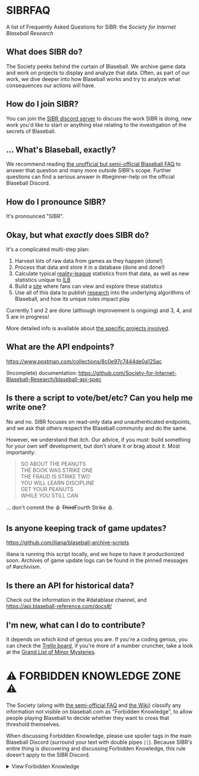 # SIBRFAQ
A list of Frequently Asked Questions for SIBR: the *Society for Internet Blaseball Research*

## What does SIBR do?

The Society peeks behind the curtain of Blaseball. We archive game data and work on projects to display and analyze that data. Often, as part of our work, we dive deeper into how Blaseball works and try to analyze what consequences our actions will have.

## How do I join SIBR?

You can join the [SIBR discord server](https://discord.gg/FfnScUn) to discuss the work SIBR is doing, new work you'd like to start or anything else relating to the investigation of the secrets of Blaseball. 

## ... What's Blaseball, exactly?

We recommend reading [the unofficial but semi-official Blaseball FAQ](https://docs.google.com/document/d/1hmTbrINnfRoM62KoJNKk6lLxbAMRr3auTNQneNbOCoQ/edit) to answer that question and many more outside SIBR's scope. Further questions can find a serious answer in #beginner-help on the official Blaseball Discord.

## How do I pronounce SIBR?

It's pronounced "SIBR".

## Okay, but what *exactly* does SIBR do?

It's a complicated multi-step plan:
1) Harvest lots of raw data from games as they happen (done!)
2) Process that data and store it in a database (done and done!)
3) Calculate typical [reality-league](https://www.mlb.com/) statistics from that data, as well as new statistics unique to [ILB](https://blaseball.com/)
4) Build a [site](https://blaseball-reference.com/) where fans can view and explore these statistics
5) Use all of this data to publish [research](https://research.blaseball-reference.com/) into the underlying algorithms of Blaseball, and how its unique rules impact play

Currently 1 and 2 are done (although improvement is ongoing) and 3, 4, and 5 are in progress!

More detailed info is available about [the specific projects involved](./projects.md).

## What are the API endpoints?

https://www.postman.com/collections/8c0e97c7444de0a125ac

(Incomplete) documentation: https://github.com/Society-for-Internet-Blaseball-Research/blaseball-api-spec

## Is there a script to vote/bet/etc? Can you help me write one?

No and no. SIBR focuses on read-only data and unauthenticated endpoints, and we ask that others respect the Blaseball community and do the same.

However, we understand that itch. Our advice, if you must: build something for your own self development, but don't share it or brag about it. Most importantly:

> SO ABOUT THE PEANUTS<br>
> THE BOOK WAS STRIKE ONE<br>
> THE FRAUD IS STRIKE TWO<br>
> YOU WILL LEARN DISCIPLINE<br>
> GET YOUR PEANUTS<br>
> WHILE YOU STILL CAN

... don't commit the 🩸 ~~Third~~Fourth Strike 🩸.

## Is anyone keeping track of game updates?

https://github.com/iliana/blaseball-archive-scripts

iliana is running this script locally, and we hope to have it productionized soon. Archives of game update logs can be found in the pinned messages of #archivism.

## Is there an API for historical data?

Check out the information in the #datablase channel, and https://api.blaseball-reference.com/docs#/

## I'm new, what can I do to contribute?

It depends on which kind of genius you are.
If you're a coding genius, you can check the [Trello board](https://trello.com/b/KqiT4fms/society-for-internet-blaseball-research-projects), if you're more of a number cruncher, take a look at the [Grand List of Minor Mysteries](./listery.md).

# ⚠️ FORBIDDEN KNOWLEDGE ZONE ⚠️

The Society (along with [the semi-official FAQ](https://docs.google.com/document/d/1hmTbrINnfRoM62KoJNKk6lLxbAMRr3auTNQneNbOCoQ/edit#) and [the Wiki](https://blaseball.fandom.com/)) classify any information not visible on blaseball.com as "Forbidden Knowledge", to allow people playing Blaseball to decide whether they want to cross that threshold themselves.

When discussing Forbidden Knowledge, please use spoiler tags in the main Blaseball Discord (surround your text with double pipes `||`). Because SIBR's entire thing is discovering and discussing Forbidden Knowledge, this rule doesn't apply to the SIBR Discord.

<details>
<summary>View Forbidden Knowledge</summary>
 
## What does each stat affect?

* Baserunning: baseThirst, continuation, groundFriction, indulgence, laserlikeness
* Defense: anticapitalism, chasiness, omniscience, tenaciousness, watchfulness
* Hitting: divinity, martyrdom, moxie, musclitude, patheticism, thwackability, tragicness
* Pitching: coldness, overpowerment, ruthlessness, shakesperianism, suppression, unthwackability, totalFingers
* Vibes: buoyancy, cinnamon, pressurization
* Unclassifiable: deceased, fate, peanutAllergy, soul

## How are star ratings determined?

![](updated_updated_star_formulas.png)
</details>
